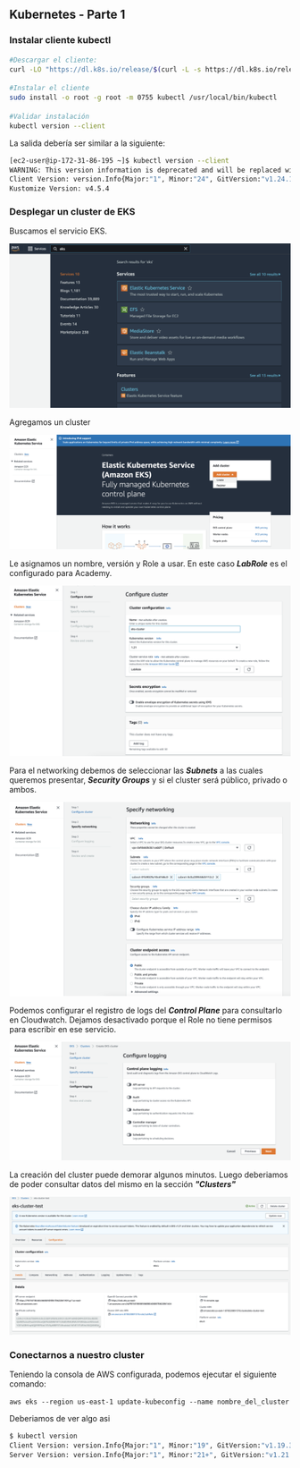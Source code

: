 ## Kubernetes - Parte 1

### Instalar cliente kubectl


```bash
#Descargar el cliente:
curl -LO "https://dl.k8s.io/release/$(curl -L -s https://dl.k8s.io/release/stable.txt)/bin/linux/amd64/kubectl"

#Instalar el cliente
sudo install -o root -g root -m 0755 kubectl /usr/local/bin/kubectl

#Validar instalación
kubectl version --client
```
La salida debería ser similar a la siguiente:

```bash
[ec2-user@ip-172-31-86-195 ~]$ kubectl version --client
WARNING: This version information is deprecated and will be replaced with the output from kubectl version --short.  Use --output=yaml|json to get the full version.
Client Version: version.Info{Major:"1", Minor:"24", GitVersion:"v1.24.1", GitCommit:"3ddd0f45aa91e2f30c70734b175631bec5b5825a", GitTreeState:"clean", BuildDate:"2022-05-24T12:26:19Z", GoVersion:"go1.18.2", Compiler:"gc", Platform:"linux/amd64"}
Kustomize Version: v4.5.4
```

### Desplegar un cluster de EKS

Buscamos el servicio EKS.

![EKS](./Extras/Imagenes/laboratorioK8s/eks01.png)

Agregamos un cluster

![EKS](./Extras/Imagenes/laboratorioK8s/eks02.png)

Le asignamos un nombre, versión y Role a usar. En este caso ***LabRole*** es el configurado para Academy.

![EKS](./Extras/Imagenes/laboratorioK8s/eks03.png)

Para el networking debemos de seleccionar las ***Subnets*** a las cuales queremos presentar, ***Security Groups*** y si el cluster será público, privado o ambos.


![EKS](./Extras/Imagenes/laboratorioK8s/eks04.png)

Podemos configurar el registro de logs del ***Control Plane*** para consultarlo en Cloudwatch. Dejamos desactivado porque el Role no tiene permisos para escribir en ese servicio.


![EKS](./Extras/Imagenes/laboratorioK8s/eks05.png)

La creación del cluster puede demorar algunos minutos. Luego deberiamos de poder consultar datos del mismo en la sección ***"Clusters"***


![EKS](./Extras/Imagenes/laboratorioK8s/eks06.png)

### Conectarnos a nuestro cluster

Teniendo la consola de AWS configurada, podemos ejecutar el siguiente comando:

`aws eks --region us-east-1 update-kubeconfig --name nombre_del_cluster`

Deberiamos de ver algo asi 

```bash
$ kubectl version 
Client Version: version.Info{Major:"1", Minor:"19", GitVersion:"v1.19.3", GitCommit:"1e11e4a2108024935ecfcb2912226cedeafd99df", GitTreeState:"clean", BuildDate:"2020-10-14T18:49:28Z", GoVersion:"go1.15.2", Compiler:"gc", Platform:"darwin/amd64"}
Server Version: version.Info{Major:"1", Minor:"21+", GitVersion:"v1.21.9-eks-14c7a48", GitCommit:"717bfb2b8ceb809a42a6c0baabde59fae28637ef", GitTreeState:"clean", BuildDate:"2022-04-01T03:17:28Z", GoVersion:"go1.16.12", Compiler:"gc", Platform:"linux/amd64"}
```
